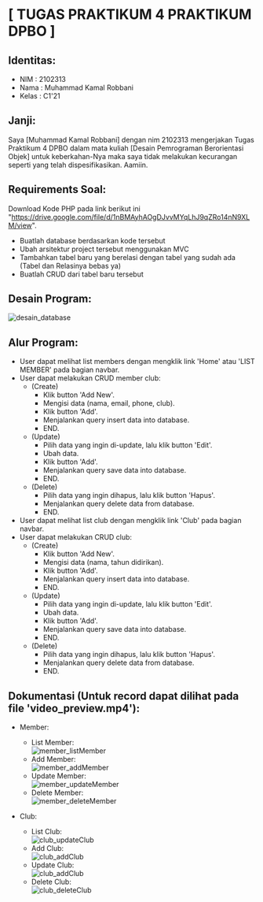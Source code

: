 # [ TUGAS PRAKTIKUM 4 PRAKTIKUM DPBO ]

## Identitas:
- NIM   : 2102313
- Nama  : Muhammad Kamal Robbani
- Kelas : C1'21

## Janji:
Saya [Muhammad Kamal Robbani] dengan nim 2102313 mengerjakan Tugas Praktikum 4 DPBO dalam mata kuliah 
[Desain Pemrograman Berorientasi Objek] untuk keberkahan-Nya maka saya tidak melakukan 
kecurangan seperti yang telah dispesifikasikan. Aamiin.

## Requirements Soal:
Download Kode PHP pada link berikut ini "https://drive.google.com/file/d/1nBMAyhAOgDJvvMYqLhJ9qZRo14nN9XLM/view".
- Buatlah database berdasarkan kode tersebut
- Ubah arsitektur project tersebut menggunakan MVC
- Tambahkan tabel baru yang berelasi dengan tabel yang sudah ada (Tabel dan Relasinya bebas ya)
- Buatlah CRUD dari tabel baru tersebut

## Desain Program:
![desain_database](https://github.com/kkamall/TP4DPBO2023C1/assets/101335350/427471a9-2aa7-420b-8303-6676f9879957)

## Alur Program:
- User dapat melihat list members dengan mengklik link 'Home' atau 'LIST MEMBER' pada bagian navbar.
- User dapat melakukan CRUD member club:
  - (Create)
    - Klik button 'Add New'.
    - Mengisi data (nama, email, phone, club).
    - Klik button 'Add'.
    - Menjalankan query insert data into database.
    - END.
  - (Update)
    - Pilih data yang ingin di-update, lalu klik button 'Edit'.
    - Ubah data.
    - Klik button 'Add'.
    - Menjalankan query save data into database.
    - END.
  - (Delete)
    - Pilih data yang ingin dihapus, lalu klik button 'Hapus'.
    - Menjalankan query delete data from database.
    - END.
- User dapat melihat list club dengan mengklik link 'Club' pada bagian navbar.
- User dapat melakukan CRUD club:
  - (Create)
    - Klik button 'Add New'.
    - Mengisi data (nama, tahun didirikan).
    - Klik button 'Add'.
    - Menjalankan query insert data into database.
    - END.
  - (Update)
    - Pilih data yang ingin di-update, lalu klik button 'Edit'.
    - Ubah data.
    - Klik button 'Add'.
    - Menjalankan query save data into database.
    - END.
  - (Delete)
    - Pilih data yang ingin dihapus, lalu klik button 'Hapus'.
    - Menjalankan query delete data from database.
    - END.

## Dokumentasi (Untuk record dapat dilihat pada file 'video_preview.mp4'):
- Member:
  - List Member:<br>
![member_listMember](https://github.com/kkamall/TP4DPBO2023C1/assets/101335350/febb3081-6112-4dc1-8e07-a3c417bec60e)
  - Add Member:<br>
![member_addMember](https://github.com/kkamall/TP4DPBO2023C1/assets/101335350/0a8c1a1a-727f-4f19-bfd2-6ee313d59786)
  - Update Member:<br>
![member_updateMember](https://github.com/kkamall/TP4DPBO2023C1/assets/101335350/97c04f5f-0c25-4200-a196-df13ddbba005)
  - Delete Member:<br>
![member_deleteMember](https://github.com/kkamall/TP4DPBO2023C1/assets/101335350/b42fd3a5-4e4a-424d-915f-96fca93d2a25)

- Club:
  - List Club:<br>
![club_updateClub](https://github.com/kkamall/TP4DPBO2023C1/assets/101335350/2ab1fb70-c274-402c-9678-33a5177699a8)
  - Add Club:<br>
![club_addClub](https://github.com/kkamall/TP4DPBO2023C1/assets/101335350/31599640-a8f8-4f10-9395-a656c5ecca07)
  - Update Club:<br>
![club_addClub](https://github.com/kkamall/TP4DPBO2023C1/assets/101335350/07c573cb-ad27-4806-8e09-351896047c45)
  - Delete Club:<br>
![club_deleteClub](https://github.com/kkamall/TP4DPBO2023C1/assets/101335350/07219a93-0bf0-4635-a664-c31893c69313)
